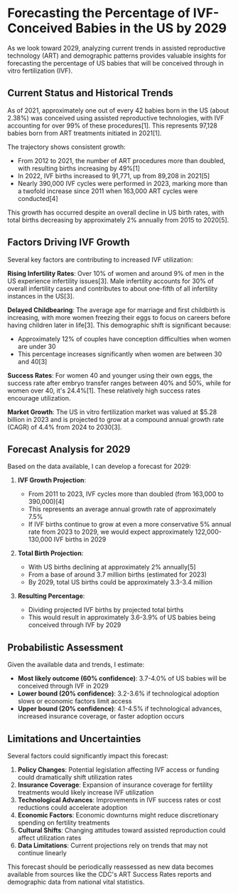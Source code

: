 # Forecasting the Percentage of IVF-Conceived Babies in the US by 2029

As we look toward 2029, analyzing current trends in assisted reproductive technology (ART) and demographic patterns provides valuable insights for forecasting the percentage of US babies that will be conceived through in vitro fertilization (IVF).

## Current Status and Historical Trends

As of 2021, approximately one out of every 42 babies born in the US (about 2.38%) was conceived using assisted reproductive technologies, with IVF accounting for over 99% of these procedures[1]. This represents 97,128 babies born from ART treatments initiated in 2021[1]. 

The trajectory shows consistent growth:
- From 2012 to 2021, the number of ART procedures more than doubled, with resulting births increasing by 49%[1]
- In 2022, IVF births increased to 91,771, up from 89,208 in 2021[5]
- Nearly 390,000 IVF cycles were performed in 2023, marking more than a twofold increase since 2011 when 163,000 ART cycles were conducted[4]

This growth has occurred despite an overall decline in US birth rates, with total births decreasing by approximately 2% annually from 2015 to 2020[5].

## Factors Driving IVF Growth

Several key factors are contributing to increased IVF utilization:

**Rising Infertility Rates**: Over 10% of women and around 9% of men in the US experience infertility issues[3]. Male infertility accounts for 30% of overall infertility cases and contributes to about one-fifth of all infertility instances in the US[3].

**Delayed Childbearing**: The average age for marriage and first childbirth is increasing, with more women freezing their eggs to focus on careers before having children later in life[3]. This demographic shift is significant because:
- Approximately 12% of couples have conception difficulties when women are under 30
- This percentage increases significantly when women are between 30 and 40[3]

**Success Rates**: For women 40 and younger using their own eggs, the success rate after embryo transfer ranges between 40% and 50%, while for women over 40, it's 24.4%[1]. These relatively high success rates encourage utilization.

**Market Growth**: The US in vitro fertilization market was valued at $5.28 billion in 2023 and is projected to grow at a compound annual growth rate (CAGR) of 4.4% from 2024 to 2030[3].

## Forecast Analysis for 2029

Based on the data available, I can develop a forecast for 2029:

1. **IVF Growth Projection**: 
   - From 2011 to 2023, IVF cycles more than doubled (from 163,000 to 390,000)[4]
   - This represents an average annual growth rate of approximately 7.5%
   - If IVF births continue to grow at even a more conservative 5% annual rate from 2023 to 2029, we would expect approximately 122,000-130,000 IVF births in 2029

2. **Total Birth Projection**:
   - With US births declining at approximately 2% annually[5]
   - From a base of around 3.7 million births (estimated for 2023)
   - By 2029, total US births could be approximately 3.3-3.4 million

3. **Resulting Percentage**:
   - Dividing projected IVF births by projected total births
   - This would result in approximately 3.6-3.9% of US babies being conceived through IVF by 2029

## Probabilistic Assessment

Given the available data and trends, I estimate:
- **Most likely outcome (60% confidence)**: 3.7-4.0% of US babies will be conceived through IVF in 2029
- **Lower bound (20% confidence)**: 3.2-3.6% if technological adoption slows or economic factors limit access
- **Upper bound (20% confidence)**: 4.1-4.5% if technological advances, increased insurance coverage, or faster adoption occurs

## Limitations and Uncertainties

Several factors could significantly impact this forecast:

1. **Policy Changes**: Potential legislation affecting IVF access or funding could dramatically shift utilization rates
2. **Insurance Coverage**: Expansion of insurance coverage for fertility treatments would likely increase IVF utilization
3. **Technological Advances**: Improvements in IVF success rates or cost reductions could accelerate adoption
4. **Economic Factors**: Economic downturns might reduce discretionary spending on fertility treatments
5. **Cultural Shifts**: Changing attitudes toward assisted reproduction could affect utilization rates
6. **Data Limitations**: Current projections rely on trends that may not continue linearly

This forecast should be periodically reassessed as new data becomes available from sources like the CDC's ART Success Rates reports and demographic data from national vital statistics.